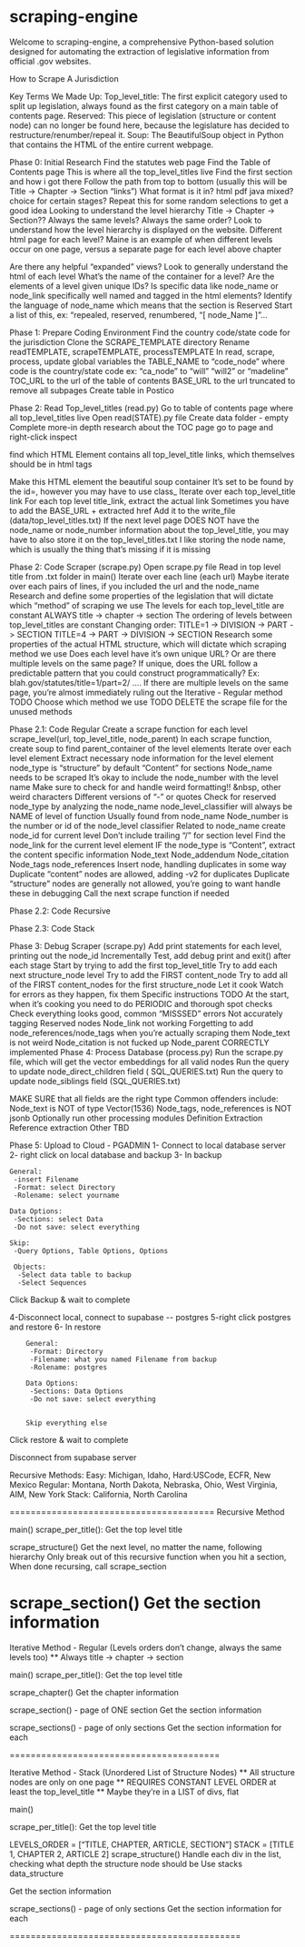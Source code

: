 # scraping-engine
Welcome to scraping-engine, a comprehensive Python-based solution designed for automating the extraction of legislative information from official .gov websites. 

How to Scrape A Jurisdiction

Key Terms We Made Up:
Top_level_title: The first explicit category used to split up legislation, always found as the first category on a main table of contents page. 
Reserved: This piece of legislation (structure or content node) can no longer be found here, because the legislature has decided to restructure/renumber/repeal it. 
Soup: The BeautifulSoup object in Python that contains the HTML of the entire current webpage.

Phase 0: Initial Research
Find the statutes web page
Find the Table of Contents page
This is where all the top_level_titles live
Find the first section and how i got there
Follow the path from top to bottom (usually this will be Title -> Chapter -> Section “links”)
What format is it in?
html
pdf
java
mixed?
choice for certain stages?
Repeat this for some random selections to get a good idea
Looking to understand the level hierarchy
Title -> Chapter ->  Section??
Always the same levels?
Always the same order?
Look to understand how the level hierarchy is displayed on the website.
Different html page for each level?
Maine is an example of when different levels occur on one page, versus a separate page for each level above chapter

Are there any helpful “expanded” views?
Look to generally understand the html of each level
What’s the name of the container for a level?
Are the elements of a level given unique IDs?
Is specific data like node_name or node_link specifically well named and tagged in the html elements?
Identify the language of node_name which means that the section is Reserved
Start a list of this, ex: “repealed, reserved, renumbered, “[ node_Name ]”...


Phase 1: Prepare Coding Environment
Find the country code/state code for the jurisdiction
Clone the SCRAPE_TEMPLATE directory
Rename readTEMPLATE, scrapeTEMPLATE, processTEMPLATE
In read, scrape, process, update global variables
the TABLE_NAME to “code_node” where code is the country/state code ex: “ca_node”
 to “will” “will2” or “madeline”
TOC_URL to the url of the table of contents
BASE_URL to the url truncated to remove all subpages
Create table in Postico

Phase 2: Read Top_level_titles (read.py)
Go to table of contents page where all top_level_titles live
Open read(STATE).py file 
Create data folder - empty
Complete more-in depth research about the TOC page
go to page and right-click inspect

find which HTML Element contains all top_level_title links, which themselves should be in html <a> tags


Make this HTML element the beautiful soup container
It’s set to be found by the id=, however you may have to use class_
Iterate over each top_level_title link
For each top level title_link, extract the actual link
Sometimes you have to add the BASE_URL + extracted href
Add it to the write_file (data/top_level_titles.txt)
If the next level page DOES NOT have the node_name or node_number information about the top_level_title, you may have to also store it on the top_level_titles.txt
I like storing the node name, which is usually the thing that’s missing if it is missing

Phase 2: Code Scraper (scrape.py)
Open scrape.py file 
Read in top level title from .txt folder in main()
Iterate over each line (each url)
Maybe iterate over each pairs of lines, if you included the url and the node_name
Research and define some properties of the legislation that will dictate which “method” of scraping we use
The levels for each top_level_title are constant
ALWAYS title -> chapter -> section
The ordering of levels between top_level_titles are constant
Changing order: 
TITLE=1 -> DIVISION -> PART -> SECTION
TITLE=4 -> PART -> DIVISION -> SECTION
Research some properties of the actual HTML structure, which will dictate which scraping method we use
Does each level have it’s own unique URL? Or are there multiple levels on the same page?
If unique, does the URL follow a predictable pattern that you could construct programmatically?
Ex: blah.gov/statutes/title=1/part=2/ ….
If there are multiple levels on the same page, you’re almost immediately ruling out the Iterative - Regular method
TODO
Choose which method we use
TODO 
DELETE the scrape file for the unused methods

Phase 2.1: Code Regular
Create a scrape function for each level
scrape_level(url, top_level_title, node_parent)
In each scrape function, create soup to find parent_container of the level elements
Iterate over each level element
Extract necessary node information for the level element
node_type is “structure” by default
“Content” for sections
Node_name needs to be scraped
It’s okay to include the node_number with the level name
Make sure to check for and handle weird formatting!!
&nbsp, other weird characters
Different versions of “-” or quotes
Check for reserved node_type by analyzing the node_name
node_level_classifier will always be NAME of level of function
Usually found from node_name
Node_number is the number or id of the node_level classifier
Related to node_name
create node_id for current level 
Don’t include trailing “/” for section level
Find the node_link for the current level element
IF the node_type is “Content”, extract the content specific information
Node_text
Node_addendum
Node_citation
Node_tags
node_references
Insert node, handling duplicates in some way
Duplicate “content” nodes are allowed, adding -v2 for duplicates
Duplicate “structure” nodes are generally not allowed, you’re going to want handle these in debugging
Call the next scrape function if needed

Phase 2.2: Code Recursive

Phase 2.3: Code Stack

Phase 3: Debug Scraper (scrape.py)
Add print statements for each level, printing out the node_id
Incrementally Test, add debug print and exit() after each stage
Start by trying to add the first top_level_title
Try to add each next structure_node level
Try to add the FIRST content_node
Try to add all of the FIRST content_nodes for the first structure_node
Let it cook
Watch for errors as they happen, fix them
Specific instructions TODO
At the start, when it’s cooking you need to do PERIODIC and thorough spot checks
Check everything looks good, common “MISSSED” errors
Not accurately tagging Reserved nodes
Node_link not working
Forgetting to add node_references/node_tags when you’re actually scraping them
Node_text is not weird
Node_citation is not fucked up
Node_parent CORRECTLY implemented
Phase 4: Process Database (process.py)
Run the scrape.py file, which will get the vector embeddings for all valid nodes
Run the query to update node_direct_children field ( SQL_QUERIES.txt)
Run the query to update node_siblings field (SQL_QUERIES.txt)

MAKE SURE that all fields are the right type
Common offenders include:
Node_text is NOT of type Vector(1536)
Node_tags, node_references is NOT jsonb
Optionally run other processing modules
Definition Extraction
Reference extraction
Other TBD


Phase 5: Upload to Cloud - PGADMIN
1- Connect to local database server 
2- right click on local database and backup 
3- In backup 

    General:
     -insert Filename
     -Format: select Directory
     -Rolename: select yourname

    Data Options:
     -Sections: select Data 
     -Do not save: select everything

    Skip:
     -Query Options, Table Options, Options

     Objects:
      -Select data table to backup 
      -Select Sequences

Click Backup & wait to complete

4-Disconnect local, connect to supabase -- postgres 
5-right click postgres and restore
6- In restore

        General:
         -Format: Directory
         -Filename: what you named Filename from backup
         -Rolename: postgres

        Data Options:
         -Sections: Data Options
         -Do not save: select everything


        Skip everything else

Click restore & wait to complete

Disconnect from supabase server


Recursive Methods:
	Easy: Michigan, Idaho, 
	Hard:USCode, ECFR, New Mexico
Regular: Montana, North Dakota, Nebraska, Ohio, West Virginia, AIM, New York
Stack: California, North Carolina


=======================================
Recursive Method

main()
scrape_per_title():
Get the top level title

scrape_structure()
Get the next level, no matter the name, following hierarchy
Only break out of this recursive function when you hit a section,
When done recursing, call scrape_section

scrape_section()
Get the section information
========================================
Iterative Method - Regular (Levels orders don’t change, always the same levels too)
** Always title -> chapter -> section

main()
scrape_per_title():
Get the top level title

scrape_chapter()
Get the chapter information

scrape_section() - page of ONE section
Get the section information

scrape_sections() - page of only sections
Get the section information for each

========================================

Iterative Method - Stack (Unordered List of Structure Nodes)
** All structure nodes are only on one page
** REQUIRES CONSTANT LEVEL ORDER at least the top_level_title
** Maybe they’re in a LIST of divs, flat

main()

scrape_per_title():
Get the top level title

LEVELS_ORDER = [“TITLE, CHAPTER, ARTICLE, SECTION”]
STACK = [TITLE 1, CHAPTER 2, ARTICLE 2]
scrape_structure()
Handle each div in the list, checking what depth the structure node should be
Use stacks data_structure

Get the section information

scrape_sections() - page of only sections
Get the section information for each

============================================

